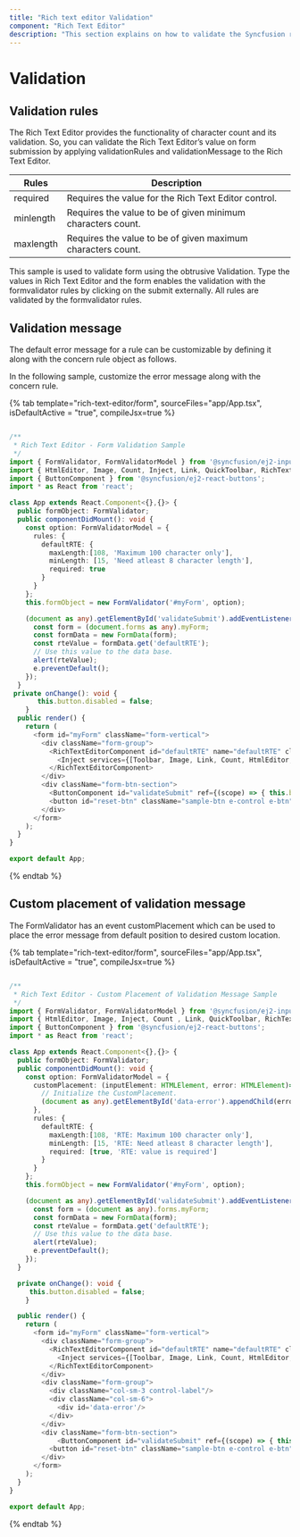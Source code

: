 ```yaml
---
title: "Rich text editor Validation"
component: "Rich Text Editor"
description: "This section explains on how to validate the Syncfusion react Rich Text Editor's value  by applying validationRules and validationMessage."
---
```


# Validation

## Validation rules

The Rich Text Editor provides the functionality of character count and its validation. So, you can validate the Rich Text Editor’s value on form submission by applying validationRules and validationMessage to the Rich Text Editor.

| **Rules** | **Description** |
| --- | --- |
| required | Requires the value for the Rich Text Editor control. |
| minlength | Requires the value to be of given minimum characters count. |
| maxlength | Requires the value to be of given maximum characters count. |

This sample is used to validate form using the obtrusive Validation. Type the values in Rich Text Editor and the form enables the validation with the formvalidator rules by clicking on the submit externally. All rules are validated by the formvalidator rules.

## Validation message

The default error message for a rule can be customizable by defining it along with the concern rule object as follows.

In the following sample, customize the error message along with the concern rule.

{% tab template="rich-text-editor/form", sourceFiles="app/App.tsx", isDefaultActive = "true", compileJsx=true %}

```typescript

/**
 * Rich Text Editor - Form Validation Sample
 */
import { FormValidator, FormValidatorModel } from '@syncfusion/ej2-inputs';
import { HtmlEditor, Image, Count, Inject, Link, QuickToolbar, RichTextEditorComponent, Toolbar } from '@syncfusion/ej2-react-richtexteditor';
import { ButtonComponent } from '@syncfusion/ej2-react-buttons';
import * as React from 'react';

class App extends React.Component<{},{}> {
  public formObject: FormValidator;
  public componentDidMount(): void {
    const option: FormValidatorModel = {
      rules: {
        defaultRTE: {
          maxLength:[108, 'Maximum 100 character only'],
          minLength: [15, 'Need atleast 8 character length'],
          required: true
        }
      }
    };
    this.formObject = new FormValidator('#myForm', option);

    (document as any).getElementById('validateSubmit').addEventListener('click', (e: any) => {
      const form = (document.forms as any).myForm;
      const formData = new FormData(form);
      const rteValue = formData.get('defaultRTE');
      // Use this value to the data base.
      alert(rteValue);
      e.preventDefault();
    });
  }
 private onChange(): void {
       this.button.disabled = false;
    }
  public render() {
    return (
      <form id="myForm" className="form-vertical">
        <div className="form-group">
          <RichTextEditorComponent id="defaultRTE" name="defaultRTE" className="form-control" height={200} showCharCount={true} maxLength={100} placeholder={'Type something'}  change={this.onChange.bind(this)} value={''}>
            <Inject services={[Toolbar, Image, Link, Count, HtmlEditor, QuickToolbar]} />
          </RichTextEditorComponent>
        </div>
        <div className="form-btn-section">
          <ButtonComponent id="validateSubmit" ref={(scope) => { this.button = scope; }}  disabled={true}>Submit</ButtonComponent>
          <button id="reset-btn" className="sample-btn e-control e-btn" type="reset" data-ripple="true">Reset</button>
        </div>
      </form>
    );
  }
}

export default App;

```

{% endtab %}

## Custom placement of validation message

The FormValidator has an event customPlacement which can be used to place the error message from default position to desired custom location.

{% tab template="rich-text-editor/form", sourceFiles="app/App.tsx", isDefaultActive = "true", compileJsx=true %}

```typescript

/**
 * Rich Text Editor - Custom Placement of Validation Message Sample
 */
import { FormValidator, FormValidatorModel } from '@syncfusion/ej2-inputs';
import { HtmlEditor, Image, Inject, Count , Link, QuickToolbar, RichTextEditorComponent, Toolbar } from '@syncfusion/ej2-react-richtexteditor';
import { ButtonComponent } from '@syncfusion/ej2-react-buttons';
import * as React from 'react';

class App extends React.Component<{},{}> {
  public formObject: FormValidator;
  public componentDidMount(): void {
    const option: FormValidatorModel = {
      customPlacement: (inputElement: HTMLElement, error: HTMLElement)=> {
        // Initialize the CustomPlacement.
        (document as any).getElementById('data-error').appendChild(error);
      },
      rules: {
        defaultRTE: {
          maxLength:[108, 'RTE: Maximum 100 character only'],
          minLength: [15, 'RTE: Need atleast 8 character length'],
          required: [true, 'RTE: value is required']
        }
      }
    };
    this.formObject = new FormValidator('#myForm', option);

    (document as any).getElementById('validateSubmit').addEventListener('click', (e: any) => {
      const form = (document as any).forms.myForm;
      const formData = new FormData(form);
      const rteValue = formData.get('defaultRTE');
      // Use this value to the data base.
      alert(rteValue);
      e.preventDefault();
    });
  }

  private onChange(): void {
     this.button.disabled = false;
    }

  public render() {
    return (
      <form id="myForm" className="form-vertical">
        <div className="form-group">
          <RichTextEditorComponent id="defaultRTE" name="defaultRTE" className="form-control" height={200} showCharCount={true} maxLength={100} placeholder={'Type something'} change={this.onChange.bind(this)} value={''}>
            <Inject services={[Toolbar, Image, Link, Count, HtmlEditor, QuickToolbar]} />
          </RichTextEditorComponent>
        </div>
        <div className="form-group">
          <div className="col-sm-3 control-label"/>
          <div className="col-sm-6">
            <div id='data-error'/>
          </div>
        </div>
        <div className="form-btn-section">
            <ButtonComponent id="validateSubmit" ref={(scope) => { this.button = scope; }}  disabled={true}>Submit</ButtonComponent>
          <button id="reset-btn" className="sample-btn e-control e-btn" type="reset" data-ripple="true">Reset</button>
        </div>
      </form>
    );
  }
}

export default App;

```

{% endtab %}